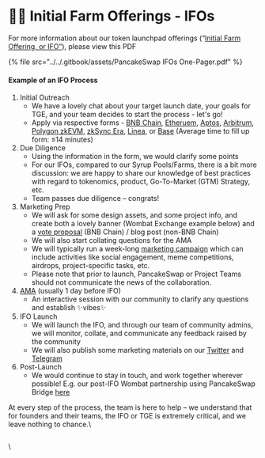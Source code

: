 # 🧑🌾 Initial Farm Offerings - IFOs

For more information about our token launchpad offerings (“[Initial Farm Offering, or IFO”](https://pancakeswap.finance/ifo)), please view this PDF

{% file src="../../.gitbook/assets/PancakeSwap IFOs One-Pager.pdf" %}

#### Example of an IFO Process

1. Initial Outreach
   * We have a lovely chat about your target launch date, your goals for TGE, and your team decides to start the process - let's go!
   * Apply via respective forms - [BNB Chain](https://docs.google.com/forms/d/e/1FAIpQLSf0Vmy3k0KyXtXwqxr8QLjD8Xd6KBAmkYxcBRRVTUYJVX17fA/viewform), [Etheruem](https://docs.google.com/forms/d/e/1FAIpQLSeD3FvRD7TOw-\_6tZ5LjpGEN1NsC21hzlzNmNqq-djOYyGjbw/viewform), [Aptos](https://docs.google.com/forms/d/e/1FAIpQLSf9gWv9L8U0PGYgl-ymeX1qgXncBSlJ1HV5gB6ZeW7e4ekV\_w/viewform), [Arbitrum](https://docs.google.com/forms/d/1KGNXkgX7uaRgpu12sE6fbNZfJoahGWAU9i-oB4-ChUY/viewform), [Polygon zkEVM](https://docs.google.com/forms/d/1mK6ma1jnrxPtN7nTXdwirmLDc1W9hrTsR63PssEzyJw/viewform), [zkSync Era](https://docs.google.com/forms/d/183KIVRvR45yr7VdfLG6svNvMjva-M799ZNqF-CtXv2Y/viewform), [Linea](https://docs.google.com/forms/d/e/1FAIpQLSedf06t0vrG9VEwFENINv1MVpckwiPq2SEvIpByJKVZaFPPTw/viewform), or [Base](https://docs.google.com/forms/d/e/1FAIpQLSfjJ-ayIJBGjyCbpugFBy\_FDPkGi-QwH42bPNYIu7rHD1Ue0g/viewform?usp=sf\_link) (Average time to fill up form: ≤14 minutes)
2. Due Diligence
   * Using the information in the form, we would clarify some points
   * For our IFOs, compared to our Syrup Pools/Farms, there is a bit more discussion: we are happy to share our knowledge of best practices with regard to tokenomics, product, Go-To-Market (GTM) Strategy, etc.
   * Team passes due diligence – congrats!
3. Marketing Prep
   * We will ask for some design assets, and some project info, and create both a lovely banner (Wombat Exchange example below) and a [vote proposal](https://pancakeswap.finance/voting/proposal/bafkreieqv7mbzmumyftstt6l32x6okfzq4syrea7k5zbqgohhcekcvbduu?chainId=56) (BNB Chain) / blog post (non-BNB Chain)
   * We will also start collating questions for the AMA
   * We will typically run a week-long [marketing campaign](https://twitter.com/PancakeSwap/status/1562802361705578502) which can include activities like social engagement, meme competitions, airdrops, project-specific tasks, etc.
   * Please note that prior to launch, PancakeSwap or Project Teams should not communicate the news of the collaboration.
4. [AMA](https://twitter.com/PancakeSwap/status/1562648945721212929) (usually 1 day before IFO)
   * An interactive session with our community to clarify any questions and establish ✨vibes✨
5. IFO Launch
   * We will launch the IFO, and through our team of community admins, we will monitor, collate, and communicate any feedback raised by the community
   * We will also publish some marketing materials on our [Twitter](https://twitter.com/pancakeswap/status/1564616363871678484) and [Telegram](https://t.me/PancakeSwap)
6. Post-Launch
   * We would continue to stay in touch, and work together wherever possible! E.g. our post-IFO Wombat partnership using PancakeSwap Bridge [here](http://twitter.com/PancakeSwap/status/1566694245213556737)

At every step of the process, the team is here to help – we understand that for founders and their teams, the IFO or TGE is extremely critical, and we leave nothing to chance.\


<figure><img src="https://lh3.googleusercontent.com/PztEAfUxhdw1V021nMbE_tHTFfNpD4yh-eiPqBeQ2GbjhRgAr8U81w9BkvBzmm_dHub1M6QQg7KPPy0P-in3-_J53E0CDwfy1SutabXlKOdi_E9zGO1g_0k3kr7RmiUSR6Y-eM2QDKZel4InzmJ-sEM" alt=""><figcaption></figcaption></figure>

\
